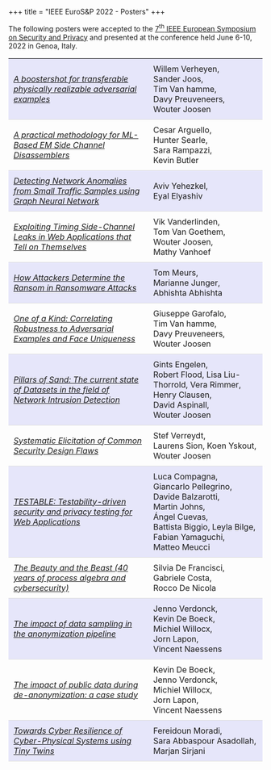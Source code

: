 
+++
title = "IEEE EuroS&P 2022 - Posters"
+++
<p>
The following posters were accepted to the <a href="https://www.ieee-security.org/TC/EuroSP2022/">7<sup>th</sup> IEEE European Symposium on Security and Privacy</a> and presented at the conference held June 6-10, 2022 in Genoa, Italy.
</p>

</p>
   <table class="posters"> <tr bgcolor="E6E6FA"><td width="55%" style="padding: 10px; border-bottom: 1px solid #ddd;"><A href="https://ieeeeurosp.github.io/2022/posters/eurosp22posters-final19.pdf"><em>A boostershot for transferable physically realizable adversarial examples</em></a></td><td width="45%" style="padding: 10px; border-bottom: 1px solid #ddd;">Willem&nbsp;Verheyen, Sander&nbsp;Joos, Tim&nbsp;Van&nbsp;hamme, Davy&nbsp;Preuveneers, Wouter&nbsp;Joosen</td></tr><tr><td width="55%" style="padding: 10px; border-bottom: 1px solid #ddd;"><A href="https://ieeeeurosp.github.io/2022/posters/eurosp22posters-final7.pdf"><em>A practical methodology for ML-Based EM Side Channel Disassemblers</em></a></td><td width="45%" style="padding: 10px; border-bottom: 1px solid #ddd;">Cesar&nbsp;Arguello, Hunter&nbsp;Searle, Sara&nbsp;Rampazzi, Kevin&nbsp;Butler</td></tr><tr bgcolor="E6E6FA"><td width="55%" style="padding: 10px; border-bottom: 1px solid #ddd;"><A href="https://ieeeeurosp.github.io/2022/posters/eurosp22posters-final13.pdf"><em>Detecting Network Anomalies from Small Traffic Samples using Graph Neural Network</em></a></td><td width="45%" style="padding: 10px; border-bottom: 1px solid #ddd;">Aviv&nbsp;Yehezkel, Eyal&nbsp;Elyashiv</td></tr><tr><td width="55%" style="padding: 10px; border-bottom: 1px solid #ddd;"><A href="https://ieeeeurosp.github.io/2022/posters/eurosp22posters-final11.pdf"><em>Exploiting Timing Side-Channel Leaks in Web Applications that Tell on Themselves</em></a></td><td width="45%" style="padding: 10px; border-bottom: 1px solid #ddd;">Vik&nbsp;Vanderlinden, Tom&nbsp;Van&nbsp;Goethem, Wouter&nbsp;Joosen, Mathy&nbsp;Vanhoef</td></tr><tr bgcolor="E6E6FA"><td width="55%" style="padding: 10px; border-bottom: 1px solid #ddd;"><A href="https://ieeeeurosp.github.io/2022/posters/eurosp22posters-final14.pdf"><em>How Attackers Determine the Ransom in Ransomware Attacks</em></a></td><td width="45%" style="padding: 10px; border-bottom: 1px solid #ddd;">Tom&nbsp;Meurs, Marianne&nbsp;Junger, Abhishta&nbsp;Abhishta</td></tr><tr><td width="55%" style="padding: 10px; border-bottom: 1px solid #ddd;"><A href="https://ieeeeurosp.github.io/2022/posters/eurosp22posters-final20.pdf"><em>One of a Kind: Correlating Robustness to Adversarial Examples and Face Uniqueness</em></a></td><td width="45%" style="padding: 10px; border-bottom: 1px solid #ddd;">Giuseppe&nbsp;Garofalo, Tim&nbsp;Van&nbsp;hamme, Davy&nbsp;Preuveneers, Wouter&nbsp;Joosen</td></tr><tr bgcolor="E6E6FA"><td width="55%" style="padding: 10px; border-bottom: 1px solid #ddd;"><A href="https://ieeeeurosp.github.io/2022/posters/eurosp22posters-final27.pdf"><em>Pillars of Sand: The current state of Datasets in the field of Network Intrusion Detection</em></a></td><td width="45%" style="padding: 10px; border-bottom: 1px solid #ddd;">Gints&nbsp;Engelen, Robert&nbsp;Flood, Lisa&nbsp;Liu-Thorrold, Vera&nbsp;Rimmer, Henry&nbsp;Clausen, David&nbsp;Aspinall, Wouter&nbsp;Joosen</td></tr><tr><td width="55%" style="padding: 10px; border-bottom: 1px solid #ddd;"><A href="https://ieeeeurosp.github.io/2022/posters/eurosp22posters-final22.pdf"><em>Systematic Elicitation of Common Security Design Flaws</em></a></td><td width="45%" style="padding: 10px; border-bottom: 1px solid #ddd;">Stef&nbsp;Verreydt, Laurens&nbsp;Sion, Koen&nbsp;Yskout, Wouter&nbsp;Joosen</td></tr><tr bgcolor="E6E6FA"><td width="55%" style="padding: 10px; border-bottom: 1px solid #ddd;"><A href="https://ieeeeurosp.github.io/2022/posters/eurosp22posters-final12.pdf"><em>TESTABLE: Testability-driven security and privacy testing for Web Applications</em></a></td><td width="45%" style="padding: 10px; border-bottom: 1px solid #ddd;">Luca&nbsp;Compagna, Giancarlo&nbsp;Pellegrino, Davide&nbsp;Balzarotti, Martin&nbsp;Johns, Ángel&nbsp;Cuevas, Battista&nbsp;Biggio, Leyla&nbsp;Bilge, Fabian&nbsp;Yamaguchi, Matteo&nbsp;Meucci</td></tr><tr><td width="55%" style="padding: 10px; border-bottom: 1px solid #ddd;"><A href="https://ieeeeurosp.github.io/2022/posters/eurosp22posters-final9.pdf"><em>The Beauty and the Beast (40 years of process algebra and cybersecurity)</em></a></td><td width="45%" style="padding: 10px; border-bottom: 1px solid #ddd;">Silvia&nbsp;De&nbsp;Francisci, Gabriele&nbsp;Costa, Rocco&nbsp;De&nbsp;Nicola</td></tr><tr bgcolor="E6E6FA"><td width="55%" style="padding: 10px; border-bottom: 1px solid #ddd;"><A href="https://ieeeeurosp.github.io/2022/posters/eurosp22posters-final23.pdf"><em>The impact of data sampling in the anonymization pipeline</em></a></td><td width="45%" style="padding: 10px; border-bottom: 1px solid #ddd;">Jenno&nbsp;Verdonck, Kevin&nbsp;De&nbsp;Boeck, Michiel&nbsp;Willocx, Jorn&nbsp;Lapon, Vincent&nbsp;Naessens</td></tr><tr><td width="55%" style="padding: 10px; border-bottom: 1px solid #ddd;"><A href="https://ieeeeurosp.github.io/2022/posters/eurosp22posters-final24.pdf"><em>The impact of public data during de-anonymization: a case study</em></a></td><td width="45%" style="padding: 10px; border-bottom: 1px solid #ddd;">Kevin&nbsp;De&nbsp;Boeck, Jenno&nbsp;Verdonck, Michiel&nbsp;Willocx, Jorn&nbsp;Lapon, Vincent&nbsp;Naessens</td></tr><tr bgcolor="E6E6FA"><td width="55%" style="padding: 10px; border-bottom: 1px solid #ddd;"><A href="https://ieeeeurosp.github.io/2022/posters/eurosp22posters-final4.pdf"><em>Towards Cyber Resilience of Cyber-Physical Systems using Tiny Twins</em></a></td><td width="45%" style="padding: 10px; border-bottom: 1px solid #ddd;">Fereidoun&nbsp;Moradi, Sara&nbsp;Abbaspour&nbsp;Asadollah, Marjan&nbsp;Sirjani</td></tr>   </table>